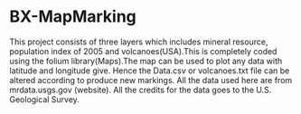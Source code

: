 # BX-MapMarking
This project consists of three layers which includes mineral resource, population index of 2005 and volcanoes(USA).This is completely coded using the folium library(Maps).The map can be used to plot any data with latitude and longitude give. Hence the Data.csv or volcanoes.txt file can be altered according to produce new markings. All the data used here are from mrdata.usgs.gov (website). All the credits for the data goes to the U.S. Geological Survey.
